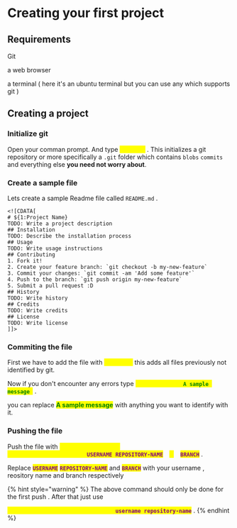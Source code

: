 # Creating your first project

## Requirements

Git&#x20;

a web browser

a terminal ( here it's an ubuntu terminal but you can use any which supports git )

## Creating a project

### Initialize git

Open your comman prompt. And type <mark style="color:yellow;">**`git init`**</mark> . This initializes a git repository or more specifically a `.git` folder which contains `blobs` `commits` and everything else **you need not worry about**.

### **Create a sample file**

Lets create a sample Readme file called `README.md` .

```
<![CDATA[
# ${1:Project Name}
TODO: Write a project description
## Installation
TODO: Describe the installation process
## Usage
TODO: Write usage instructions
## Contributing
1. Fork it!
2. Create your feature branch: `git checkout -b my-new-feature`
3. Commit your changes: `git commit -am 'Add some feature'`
4. Push to the branch: `git push origin my-new-feature`
5. Submit a pull request :D
## History
TODO: Write history
## Credits
TODO: Write credits
## License
TODO: Write license
]]>
```

### Commiting the file

First we have to add the file with <mark style="color:yellow;">**`git add .`**</mark>  this adds all files previously not identified by git.

Now if you don't encounter any errors type <mark style="color:yellow;">**`git commit -m "`**</mark><mark style="color:green;">**`A sample message`**</mark><mark style="color:yellow;">**`"`**</mark> .  &#x20;

you can replace <mark style="color:green;">**A sample message**</mark> with anything you want to identify with it.



### Pushing the file

Push the file with <mark style="color:yellow;">**`git --set-upstream https://git.krios.studio/`**</mark><mark style="color:purple;">**`USERNAME`**</mark><mark style="color:yellow;">**`/`**</mark><mark style="color:purple;">**`REPOSITORY-NAME`**</mark>**`  `**<mark style="color:yellow;">**``**</mark>**`  `**<mark style="color:purple;">**`BRANCH`**</mark> .

Replace <mark style="color:purple;">**`USERNAME`**</mark> <mark style="color:purple;">**`REPOSITORY-NAME`**</mark> and <mark style="color:purple;">**`BRANCH`**</mark> with your username , reository name and branch respectively

{% hint style="warning" %}
&#x20;The above command should only be done for the first push . After that just use

<mark style="color:yellow;">**`git push https://git.krios.studio/`**</mark><mark style="color:purple;">**`username`**</mark><mark style="color:yellow;">**`/`**</mark><mark style="color:purple;">**`repository-name`**</mark> .
{% endhint %}
